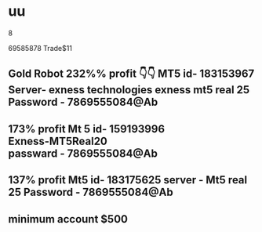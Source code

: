# uu


8

69585878
Trade$11



Gold Robot 232%% profit
👇👇
MT5 id- 183153967
Server- exness technologies
exness mt5 real 25
Password - 7869555084@Ab
------------------------------------
173% profit
Mt 5 id- 159193996          
Exness-MT5Real20      
passward - 7869555084@Ab
-------------------------------
137% profit
Mt5 id- 183175625
server - Mt5 real 25
Password - 7869555084@Ab
------------------------------
minimum account $500 
----------------------------




